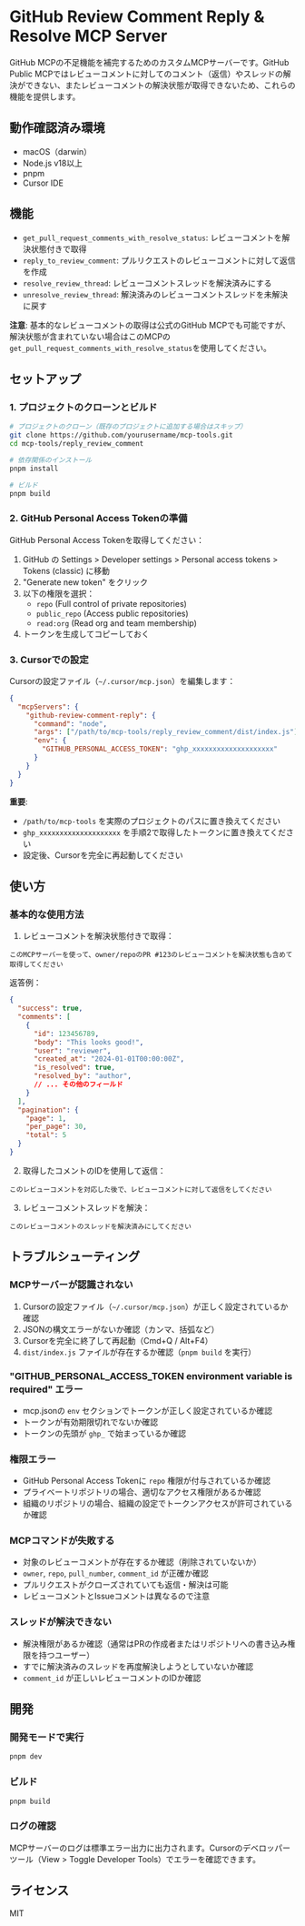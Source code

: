 # GitHub Review Comment Reply & Resolve MCP Server

GitHub MCPの不足機能を補完するためのカスタムMCPサーバーです。GitHub Public MCPではレビューコメントに対してのコメント（返信）やスレッドの解決ができない、またレビューコメントの解決状態が取得できないため、これらの機能を提供します。

## 動作確認済み環境

- macOS（darwin）
- Node.js v18以上
- pnpm
- Cursor IDE

## 機能

- `get_pull_request_comments_with_resolve_status`: レビューコメントを解決状態付きで取得
- `reply_to_review_comment`: プルリクエストのレビューコメントに対して返信を作成
- `resolve_review_thread`: レビューコメントスレッドを解決済みにする
- `unresolve_review_thread`: 解決済みのレビューコメントスレッドを未解決に戻す

**注意**: 基本的なレビューコメントの取得は公式のGitHub MCPでも可能ですが、解決状態が含まれていない場合はこのMCPの`get_pull_request_comments_with_resolve_status`を使用してください。

## セットアップ

### 1. プロジェクトのクローンとビルド

```bash
# プロジェクトのクローン（既存のプロジェクトに追加する場合はスキップ）
git clone https://github.com/yourusername/mcp-tools.git
cd mcp-tools/reply_review_comment

# 依存関係のインストール
pnpm install

# ビルド
pnpm build
```

### 2. GitHub Personal Access Tokenの準備

GitHub Personal Access Tokenを取得してください：

1. GitHub の Settings > Developer settings > Personal access tokens > Tokens (classic) に移動
2. "Generate new token" をクリック
3. 以下の権限を選択：
   - `repo` (Full control of private repositories)
   - `public_repo` (Access public repositories)
   - `read:org` (Read org and team membership)
4. トークンを生成してコピーしておく

### 3. Cursorでの設定

Cursorの設定ファイル（`~/.cursor/mcp.json`）を編集します：

```json
{
  "mcpServers": {
    "github-review-comment-reply": {
      "command": "node",
      "args": ["/path/to/mcp-tools/reply_review_comment/dist/index.js"],
      "env": {
        "GITHUB_PERSONAL_ACCESS_TOKEN": "ghp_xxxxxxxxxxxxxxxxxxxx"
      }
    }
  }
}
```

**重要**: 
- `/path/to/mcp-tools` を実際のプロジェクトのパスに置き換えてください
- `ghp_xxxxxxxxxxxxxxxxxxxx` を手順2で取得したトークンに置き換えてください
- 設定後、Cursorを完全に再起動してください

## 使い方

### 基本的な使用方法

1. レビューコメントを解決状態付きで取得：

```
このMCPサーバーを使って、owner/repoのPR #123のレビューコメントを解決状態も含めて取得してください
```

返答例：
```json
{
  "success": true,
  "comments": [
    {
      "id": 123456789,
      "body": "This looks good!",
      "user": "reviewer",
      "created_at": "2024-01-01T00:00:00Z",
      "is_resolved": true,
      "resolved_by": "author",
      // ... その他のフィールド
    }
  ],
  "pagination": {
    "page": 1,
    "per_page": 30,
    "total": 5
  }
}
```

2. 取得したコメントのIDを使用して返信：

```
このレビューコメントを対応した後で、レビューコメントに対して返信をしてください
```

3. レビューコメントスレッドを解決：

```
このレビューコメントのスレッドを解決済みにしてください
```

## トラブルシューティング

### MCPサーバーが認識されない

1. Cursorの設定ファイル（`~/.cursor/mcp.json`）が正しく設定されているか確認
2. JSONの構文エラーがないか確認（カンマ、括弧など）
3. Cursorを完全に終了して再起動（Cmd+Q / Alt+F4）
4. `dist/index.js` ファイルが存在するか確認（`pnpm build` を実行）

### "GITHUB_PERSONAL_ACCESS_TOKEN environment variable is required" エラー

- mcp.jsonの `env` セクションでトークンが正しく設定されているか確認
- トークンが有効期限切れでないか確認
- トークンの先頭が `ghp_` で始まっているか確認

### 権限エラー

- GitHub Personal Access Tokenに `repo` 権限が付与されているか確認
- プライベートリポジトリの場合、適切なアクセス権限があるか確認
- 組織のリポジトリの場合、組織の設定でトークンアクセスが許可されているか確認

### MCPコマンドが失敗する

- 対象のレビューコメントが存在するか確認（削除されていないか）
- `owner`, `repo`, `pull_number`, `comment_id` が正確か確認
- プルリクエストがクローズされていても返信・解決は可能
- レビューコメントとIssueコメントは異なるので注意

### スレッドが解決できない

- 解決権限があるか確認（通常はPRの作成者またはリポジトリへの書き込み権限を持つユーザー）
- すでに解決済みのスレッドを再度解決しようとしていないか確認
- `comment_id` が正しいレビューコメントのIDか確認

## 開発

### 開発モードで実行

```bash
pnpm dev
```

### ビルド

```bash
pnpm build
```

### ログの確認

MCPサーバーのログは標準エラー出力に出力されます。Cursorのデベロッパーツール（View > Toggle Developer Tools）でエラーを確認できます。

## ライセンス

MIT 